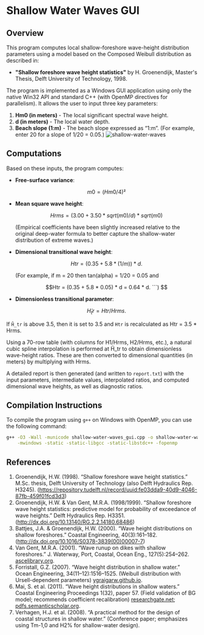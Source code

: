 # Shallow Water Waves GUI

## Overview

This program computes local shallow-foreshore wave-height distribution parameters using a model based on the Composed Weibull distribution as described in:

- **"Shallow foreshore wave height statistics"** by H. Groenendijk, Master's Thesis, Delft University of Technology, 1998.

The program is implemented as a Windows GUI application using only the native Win32 API and standard C++ (with OpenMP directives for parallelism). It allows the user to input three key parameters:

1. **Hm0 (in meters)** - The local significant spectral wave height.
2. **d (in meters)** - The local water depth.
3. **Beach slope (1:m)** - The beach slope expressed as “1:m”. (For example, enter 20 for a slope of 1/20 = 0.05.)
![shallow-water-waves](https://github.com/user-attachments/assets/31154777-4b6f-4c90-bb2d-13b83aafc7ba)
## Computations

Based on these inputs, the program computes:

- **Free-surface variance**: 
  ```math
  m0 = (Hm0 / 4)²
  ```

- **Mean square wave height**:
  ```math
  Hrms = (3.00 + 3.50 * sqrt(m0) / d) * sqrt(m0)
  ```
  (Empirical coefficients have been slightly increased relative to the original deep-water formula to better capture the shallow-water distribution of extreme waves.)

- **Dimensional transitional wave height**:
  ```math
  Htr = (0.35 + 5.8 * (1/m)) * d.
  ```
  (For example, if m = 20 then tan(alpha) = 1/20 = 0.05 and 
  ```math
  Htr = (0.35 + 5.8 * 0.05) * d = 0.64 * d.
  ```)

- **Dimensionless transitional parameter**:
  ```math
  H̃_tr = Htr / Hrms.
  ```
 If `H̃_tr` is above 3.5, then it is set to 3.5 and `Htr` is recalculated as Htr = 3.5 * Hrms.

Using a 70-row table (with columns for H1/Hrms, H2/Hrms, etc.), a natural cubic spline interpolation is performed at H̃_tr to obtain dimensionless wave-height ratios. These are then converted to dimensional quantities (in meters) by multiplying with Hrms.

A detailed report is then generated (and written to `report.txt`) with the input parameters, intermediate values, interpolated ratios, and computed dimensional wave heights, as well as diagnostic ratios.

## Compilation Instructions

To compile the program using `g++` on Windows with OpenMP, you can use the following command:

```bash
g++ -O3 -Wall -municode shallow-water-waves_gui.cpp -o shallow-water-waves_gui \
    -mwindows -static -static-libgcc -static-libstdc++ -fopenmp
```

## References

1. Groenendijk, H.W. (1998). “Shallow foreshore wave height statistics.” M.Sc. thesis, Delft University of Technology (also Delft Hydraulics Rep. H3245). (https://repository.tudelft.nl/record/uuid:fe03dda9-40d9-4046-87fb-459f01fcd3d3)
2. Groenendijk, H.W. & Van Gent, M.R.A. (1998/1999). “Shallow foreshore wave height statistics: predictive model for probability of exceedance of wave heights.” Delft Hydraulics Rep. H3351. (http://dx.doi.org/10.13140/RG.2.2.14180.68486)
3. Battjes, J.A. & Groenendijk, H.W. (2000). “Wave height distributions on shallow foreshores.” Coastal Engineering, 40(3):161–182. (http://dx.doi.org/10.1016/S0378-3839(00)00007-7)
4. Van Gent, M.R.A. (2001). “Wave runup on dikes with shallow foreshores.” J. Waterway, Port, Coastal, Ocean Eng., 127(5):254–262. [ascelibrary.org](http://ascelibrary.org).
5. Forristall, G.Z. (2007). “Wave height distribution in shallow water.” Ocean Engineering, 34(11–12):1516–1525. (Weibull distribution with Ursell-dependent parameters) [ygraigarw.github.io](http://ygraigarw.github.io).
6. Mai, S. et al. (2011). “Wave height distributions in shallow waters.” Coastal Engineering Proceedings 1(32), paper 57. (Field validation of BG model; recommends coefficient recalibration) [researchgate.net](http://researchgate.net); [pdfs.semanticscholar.org](http://pdfs.semanticscholar.org).
7. Verhagen, H.J. et al. (2008). “A practical method for the design of coastal structures in shallow water.” (Conference paper; emphasizes using Tm-1,0 and H2% for shallow-water design).
